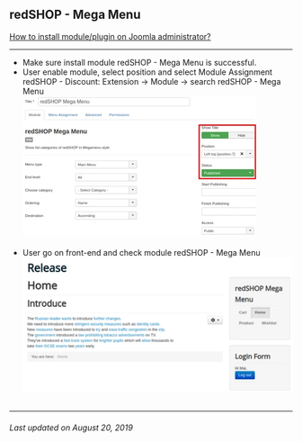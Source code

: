 ## redSHOP - Mega Menu

[How to install module/plugin on Joomla administrator?](chapters/module-redshop/install-module-plugin.md)

<hr>

<ul>
<li>Make sure install module redSHOP - Mega Menu is successful.</li>

<li>User enable module, select position and select Module Assignment redSHOP - Discount: Extension → Module → search redSHOP - Mega Menu </li>
<img src="./manual/en-US/chapters/module-redshop/img/img17.png" class="example"/><br><br>

<li>User go on front-end and check module redSHOP - Mega Menu </li>
<img src="./manual/en-US/chapters/module-redshop/img/img18.png" class="example"/><br><br>
</ul>

<hr>

<h6>Last updated on August 20, 2019</h6>